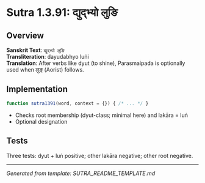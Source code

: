 # Sutra 1.3.91: द्युद्भ्यो लुङि

## Overview

**Sanskrit Text**: `द्युद्भ्यो लुङि`  
**Transliteration**: dayudabhyo luṅi  
**Translation**: After verbs like dyut (to shine), Parasmaipada is optionally used when लुङ् (Aorist) follows.

## Implementation

```javascript
function sutra1391(word, context = {}) { /* ... */ }
```

- Checks root membership (dyut-class; minimal here) and lakāra = luṅ
- Optional designation

## Tests

Three tests: dyut + luṅ positive; other lakāra negative; other root negative.

---

*Generated from template: SUTRA_README_TEMPLATE.md*
